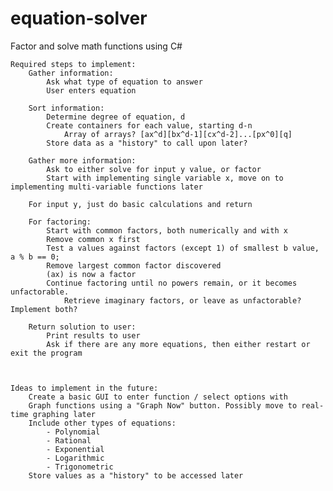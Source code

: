 # equation-solver
Factor and solve math functions using C#



    Required steps to implement:
        Gather information:
            Ask what type of equation to answer
            User enters equation
 
        Sort information:
            Determine degree of equation, d
            Create containers for each value, starting d-n
                Array of arrays? [ax^d][bx^d-1][cx^d-2]...[px^0][q]
            Store data as a "history" to call upon later?
 
        Gather more information:
            Ask to either solve for input y value, or factor
            Start with implementing single variable x, move on to implementing multi-variable functions later
 
        For input y, just do basic calculations and return
 
        For factoring:
            Start with common factors, both numerically and with x
            Remove common x first
            Test a values against factors (except 1) of smallest b value, a % b == 0;
            Remove largest common factor discovered
            (ax) is now a factor
            Continue factoring until no powers remain, or it becomes unfactorable.
                Retrieve imaginary factors, or leave as unfactorable? Implement both?
        
        Return solution to user:
            Print results to user
            Ask if there are any more equations, then either restart or exit the program
 
 
 
    Ideas to implement in the future:
        Create a basic GUI to enter function / select options with
        Graph functions using a "Graph Now" button. Possibly move to real-time graphing later
        Include other types of equations:
            - Polynomial
            - Rational
            - Exponential
            - Logarithmic
            - Trigonometric
        Store values as a "history" to be accessed later
